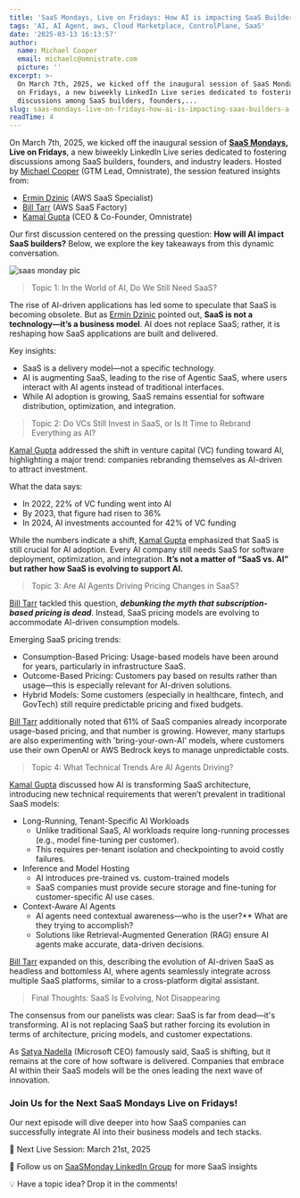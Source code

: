 ```yaml
---
title: 'SaaS Mondays, Live on Fridays: How AI is impacting SaaS Builders (A Recap)'
tags: 'AI, AI Agent, aws, Cloud Marketplace, ControlPlane, SaaS'
date: '2025-03-13 16:13:57'
author:
  name: Michael Cooper
  email: michaelc@omnistrate.com
  picture: ''
excerpt: >-
  On March 7th, 2025, we kicked off the inaugural session of SaaS Mondays, Live
  on Fridays, a new biweekly LinkedIn Live series dedicated to fostering
  discussions among SaaS builders, founders,...
slug: saas-mondays-live-on-fridays-how-ai-is-impacting-saas-builders-a-recap
readTime: 4
---
```


On March 7th, 2025, we kicked off the inaugural session of **[SaaS Mondays][1], Live on Fridays**, a new biweekly LinkedIn Live series dedicated to fostering discussions among SaaS builders, founders, and industry leaders. Hosted by [Michael Cooper][2] (GTM Lead, Omnistrate), the session featured insights from:

 - [Ermin Dzinic][3] (AWS SaaS Specialist) 
 - [Bill Tarr][4] (AWS SaaS Factory)
 - [Kamal Gupta][5] (CEO & Co-Founder, Omnistrate)

Our first discussion centered on the pressing question: **How will AI impact SaaS builders?** Below, we explore the key takeaways from this dynamic conversation.

![saas monday pic][6]

> Topic 1: In the World of AI, Do We Still Need SaaS?

The rise of AI-driven applications has led some to speculate that SaaS is becoming obsolete. But as [Ermin Dzinic][7] pointed out, **SaaS is not a technology—it’s a business model**. AI does not replace SaaS; rather, it is reshaping how SaaS applications are built and delivered.

Key insights:

 - SaaS is a delivery model—not a specific technology.
 - AI is augmenting SaaS, leading to the rise of Agentic SaaS, where users interact with AI agents instead of traditional interfaces.
 - While AI adoption is growing, SaaS remains essential for software distribution, optimization, and integration.


> Topic 2: Do VCs Still Invest in SaaS, or Is It Time to Rebrand Everything as AI?

[Kamal Gupta][8] addressed the shift in venture capital (VC) funding toward AI, highlighting a major trend: companies rebranding themselves as AI-driven to attract investment.

What the data says:

 - In 2022, 22% of VC funding went into AI
 - By 2023, that figure had risen to 36%
 - In 2024, AI investments accounted for 42% of VC funding

While the numbers indicate a shift, [Kamal Gupta][5] emphasized that SaaS is still crucial for AI adoption. Every AI company still needs SaaS for software deployment, optimization, and integration. **It’s not a matter of “SaaS vs. AI” but rather how SaaS is evolving to support AI.**


> Topic 3: Are AI Agents Driving Pricing Changes in SaaS?

[Bill Tarr][9] tackled this question, ***debunking the myth that subscription-based pricing is dead***. Instead, SaaS pricing models are evolving to accommodate AI-driven consumption models.

Emerging SaaS pricing trends:

 - Consumption-Based Pricing: Usage-based models have been around for years, particularly in infrastructure SaaS.
 - Outcome-Based Pricing: Customers pay based on results rather than usage—this is especially relevant for AI-driven solutions.
- Hybrid Models: Some customers (especially in healthcare, fintech, and GovTech) still require predictable pricing and fixed budgets.

[Bill Tarr][9] additionally noted that 61% of SaaS companies already incorporate usage-based pricing, and that number is growing. However, many startups are also experimenting with 'bring-your-own-AI' models, where customers use their own OpenAI or AWS Bedrock keys to manage unpredictable costs.

> Topic 4: What Technical Trends Are AI Agents Driving?

[Kamal Gupta][10] discussed how AI is transforming SaaS architecture, introducing new technical requirements that weren’t prevalent in traditional SaaS models:

- Long-Running, Tenant-Specific AI Workloads
    - Unlike traditional SaaS, AI workloads require long-running processes (e.g., model fine-tuning per customer).
    - This requires per-tenant isolation and checkpointing to avoid costly failures.
- Inference and Model Hosting
    - AI introduces pre-trained vs. custom-trained models
    - SaaS companies must provide secure storage and fine-tuning for customer-specific AI use cases.
- Context-Aware AI Agents
    - AI agents need contextual awareness—who is the user?** What are they trying to accomplish?
    -  Solutions like Retrieval-Augmented Generation (RAG) ensure AI agents make accurate, data-driven decisions.

[Bill Tarr][9] expanded on this, describing the evolution of AI-driven SaaS as headless and bottomless AI, where agents seamlessly integrate across multiple SaaS platforms, similar to a cross-platform digital assistant.

> Final Thoughts: SaaS Is Evolving, Not Disappearing

The consensus from our panelists was clear: SaaS is far from dead—it's transforming. AI is not replacing SaaS but rather forcing its evolution in terms of architecture, pricing models, and customer expectations.

As [Satya Nadella][12] (Microsoft CEO) famously said, SaaS is shifting, but it remains at the core of how software is delivered. Companies that embrace AI within their SaaS models will be the ones leading the next wave of innovation.


### Join Us for the Next SaaS Mondays Live on Fridays!


Our next episode will dive deeper into how SaaS companies can successfully integrate AI into their business models and tech stacks. 

📅 Next Live Session: March 21st, 2025

🔗 Follow us on [SaaSMonday LinkedIn Group][13] for more SaaS insights

💡 Have a topic idea? Drop it in the comments!


  [1]: http://saasmondays.com/
  [2]: https://www.linkedin.com/in/michaeldc/
  [3]: https://www.linkedin.com/in/ermindzinic/
  [4]: https://www.linkedin.com/in/saastarr/
  [5]: https://www.linkedin.com/in/kkgupta2/
  [6]: https://drive.google.com/thumbnail?id=1FGyc4RzCPOrclfpCS80C5pNAW8fSZi4E&sz=w720
  [7]: https://www.linkedin.com/in/ermindzinic/
  [8]: https://www.linkedin.com/in/kkgupta2/
  [9]: https://www.linkedin.com/in/saastarr/
  [10]: https://www.linkedin.com/in/kkgupta2/
  [11]: https://www.linkedin.com/in/saastarr/
  [12]: https://www.linkedin.com/in/satyanadella/
  [13]: https://www.linkedin.com/groups/9880017/
